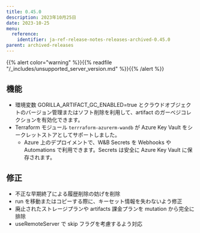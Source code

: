 ```yaml
---
title: 0.45.0
description: 2023年10月25日
date: 2023-10-25
menu:
  reference:
    identifier: ja-ref-release-notes-releases-archived-0.45.0
parent: archived-releases
---
```


{{% alert color="warning" %}}{{% readfile "/_includes/unsupported_server_version.md" %}}{{% /alert %}}

## 機能

* 環境変数 GORILLA_ARTIFACT_GC_ENABLED=true とクラウドオブジェクトのバージョン管理またはソフト削除を利用して、artifact のガーベジコレクションを有効化できます。
* Terraform モジュール `terrraform-azurerm-wandb` が Azure Key Vault をシークレットストアとしてサポートしました。
  * Azure 上のデプロイメントで、W&B Secrets を Webhooks や Automations で利用できます。Secrets は安全に Azure Key Vault に保存されます。

## 修正

* 不正な早期終了による履歴削除の妨げを削除
* run を移動またはコピーする際に、キーセット情報を失わないよう修正
* 廃止されたストレージプランや artifacts 課金プランを mutation から完全に排除
* useRemoteServer で skip フラグを考慮するよう対応